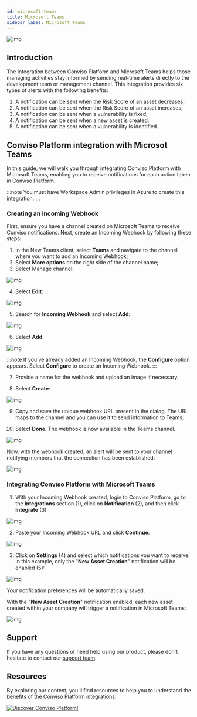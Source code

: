 ```yaml
---
id: microsoft-teams
title: Microsoft Teams
sidebar_label: Microsoft Teams
---
```


<div style={{textAlign: 'center'}}>

![img](../../static/img/microsoft-teams/microsoft-teams-img1.png)

</div>

## Introduction

The integration between Conviso Platform and Microsoft Teams helps those managing activities stay informed by sending real-time alerts directly to the development team or management channel. This integration provides six types of alerts with the following benefits:
1. A notification can be sent when the Risk Score of an asset decreases;
2. A notification can be sent when the Risk Score of an asset increases;
3. A notification can be sent when a vulnerability is fixed;
4. A notification can be sent when a new asset is created;
5. A notification can be sent when a vulnerability is identified.

## Conviso Platform integration with Microsot Teams

In this guide, we will walk you through integrating Conviso Platform with Microsoft Teams, enabling you to receive notifications for each action taken in Conviso Platform.

:::note
You must have Workspace Admin privileges in Azure to create this integration.
:::

### Creating an Incoming Webhook

First, ensure you have a channel created on Microsoft Teams to receive Conviso notifications. Next, create an Incoming Webhook by following these steps:
1. In the New Teams client, select **Teams** and navigate to the channel where you want to add an Incoming Webhook;
2. Select **More options** on the right side of the channel name;
3. Select Manage channel:

<div style={{textAlign: 'center'}}>

![img](../../static/img/microsoft-teams/microsoft-teams-img2.png)

</div>

4. Select **Edit**:

<div style={{textAlign: 'center'}}>

![img](../../static/img/microsoft-teams/microsoft-teams-img3.png)

</div>

5. Search for **Incoming Webhook** and select **Add**:

<div style={{textAlign: 'center'}}>

![img](../../static/img/microsoft-teams/microsoft-teams-img4.png)

</div>

6. Select **Add**:

<div style={{textAlign: 'center'}}>

![img](../../static/img/microsoft-teams/microsoft-teams-img5.png)

</div>

:::note
If you’ve already added an Incoming Webhook, the **Configure** option appears. Select **Configure** to create an Incoming Webhook.
:::

7. Provide a name for the webhook and upload an image if necessary.

8. Select **Create**:

<div style={{textAlign: 'center'}}>

![img](../../static/img/microsoft-teams/microsoft-teams-img6.png)

</div>

9. Copy and save the unique webhook URL present in the dialog. The URL maps to the channel and you can use it to send information to Teams.

10. Select **Done**. The webhook is now available in the Teams channel.

<div style={{textAlign: 'center'}}>

![img](../../static/img/microsoft-teams/microsoft-teams-img7.png)

</div>

Now, with the webhook created, an alert will be sent to your channel notifying members that the connection has been established:

<div style={{textAlign: 'center'}}>

![img](../../static/img/microsoft-teams/microsoft-teams-img8.png)

</div>

### Integrating Conviso Platform with Microsoft Teams

1. With your Incoming Webhook created, login to Conviso Platform, go to the **Integrations** section (1), click on **Notification** (2), and then click **Integrate** (3):

<div style={{textAlign: 'center'}}>

![img](../../static/img/microsoft-teams/microsoft-teams-img9.png)

</div>

2. Paste your Incoming Webhook URL and click **Continue**:

<div style={{textAlign: 'center'}}>

![img](../../static/img/microsoft-teams/microsoft-teams-img10.png)

</div>

3. Click on **Settings** (4) and select which notifications you want to receive. In this example, only the "**New Asset Creation**" notification will be enabled (5):

<div style={{textAlign: 'center'}}>

![img](../../static/img/microsoft-teams/microsoft-teams-img11.png)

</div>

Your notification preferences will be automatically saved.

With the "**New Asset Creation**" notification enabled, each new asset created within your company will trigger a notification in Microsoft Teams:

<div style={{textAlign: 'center'}}>

![img](../../static/img/microsoft-teams/microsoft-teams-img12.png)

</div>

<!--If you have any questions about how the Conviso Platform notifications work, refer to our guide.-->

## Support
If you have any questions or need help using our product, please don't hesitate to contact our [support team](mailto:support@convisoappsec.com).

## Resources
By exploring our content, you'll find resources to help you to understand the benefits of the Conviso Platform integrations:

[![Discover Conviso Platform!](https://no-cache.hubspot.com/cta/default/5613826/interactive-125788977029.png)](https://cta-service-cms2.hubspot.com/web-interactives/public/v1/track/redirect?encryptedPayload=AVxigLKtcWzoFbzpyImNNQsXC9S54LjJuklwM39zNd7hvSoR%2FVTX%2FXjNdqdcIIDaZwGiNwYii5hXwRR06puch8xINMyL3EXxTMuSG8Le9if9juV3u%2F%2BX%2FCKsCZN1tLpW39gGnNpiLedq%2BrrfmYxgh8G%2BTcRBEWaKasQ%3D&webInteractiveContentId=125788977029&portalId=5613826)